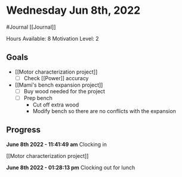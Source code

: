 # Wednesday Jun 8th, 2022
#Journal [[Journal]]

Hours Available: 8
Motivation Level: 2

## Goals
- [[Motor characterization project]]
	- [ ] Check [[Power]] accuracy 
- [[Mami's bench expansion project]]
	- [ ] Buy wood needed for the project
	- [ ] Prep bench
		- Cut off extra wood
		- Modify bench so there are no conflicts with the expansion

## Progress

**June 8th 2022 - 11:41:49 am** 
Clocking in

[[Motor characterization project]]

**June 8th 2022 - 01:28:13 pm** 
Clocking out for lunch

